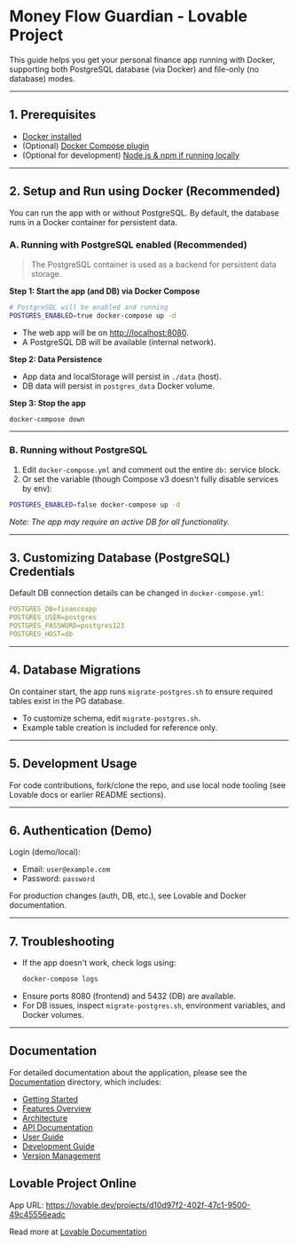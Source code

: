 
# Money Flow Guardian - Lovable Project

This guide helps you get your personal finance app running with Docker, supporting both PostgreSQL database (via Docker) and file-only (no database) modes.

---

## 1. Prerequisites

- [Docker installed](https://docs.docker.com/get-docker/)
- (Optional) [Docker Compose plugin](https://docs.docker.com/compose/)
- (Optional for development) [Node.js & npm if running locally](https://github.com/nvm-sh/nvm#installing-and-updating)

---

## 2. Setup and Run using Docker (Recommended)

You can run the app with or without PostgreSQL. By default, the database runs in a Docker container for persistent data.

### **A. Running with PostgreSQL enabled (Recommended)**

> The PostgreSQL container is used as a backend for persistent data storage.

**Step 1: Start the app (and DB) via Docker Compose**

```sh
# PostgreSQL will be enabled and running
POSTGRES_ENABLED=true docker-compose up -d
```
- The web app will be on [http://localhost:8080](http://localhost:8080).
- A PostgreSQL DB will be available (internal network).

**Step 2: Data Persistence**

- App data and localStorage will persist in `./data` (host).
- DB data will persist in `postgres_data` Docker volume.

**Step 3: Stop the app**
```sh
docker-compose down
```

---

### **B. Running without PostgreSQL**

1. Edit `docker-compose.yml` and comment out the entire `db:` service block.
2. Or set the variable (though Compose v3 doesn't fully disable services by env):

```sh
POSTGRES_ENABLED=false docker-compose up -d
```
_Note: The app may require an active DB for all functionality._

---

## 3. Customizing Database (PostgreSQL) Credentials

Default DB connection details can be changed in `docker-compose.yml`:
```yaml
POSTGRES_DB=financeapp
POSTGRES_USER=postgres
POSTGRES_PASSWORD=postgres123
POSTGRES_HOST=db
```

---

## 4. Database Migrations

On container start, the app runs `migrate-postgres.sh` to ensure required tables exist in the PG database.

- To customize schema, edit `migrate-postgres.sh`.
- Example table creation is included for reference only.

---

## 5. Development Usage

For code contributions, fork/clone the repo, and use local node tooling (see Lovable docs or earlier README sections).

---

## 6. Authentication (Demo)

Login (demo/local):
- Email: `user@example.com`
- Password: `password`

For production changes (auth, DB, etc.), see Lovable and Docker documentation.

---

## 7. Troubleshooting

- If the app doesn't work, check logs using:
  ```sh
  docker-compose logs
  ```
- Ensure ports 8080 (frontend) and 5432 (DB) are available.
- For DB issues, inspect `migrate-postgres.sh`, environment variables, and Docker volumes.

---

## Documentation

For detailed documentation about the application, please see the [Documentation](./docs/README.md) directory, which includes:

- [Getting Started](./docs/getting-started.md)
- [Features Overview](./docs/features/README.md)
- [Architecture](./docs/architecture.md)
- [API Documentation](./docs/api/README.md)
- [User Guide](./docs/user-guide/README.md)
- [Development Guide](./docs/development-guide.md)
- [Version Management](./docs/version-management.md)

## Lovable Project Online

App URL: https://lovable.dev/projects/d10d97f2-402f-47c1-9500-49c45556eadc

Read more at [Lovable Documentation](https://docs.lovable.dev/)
